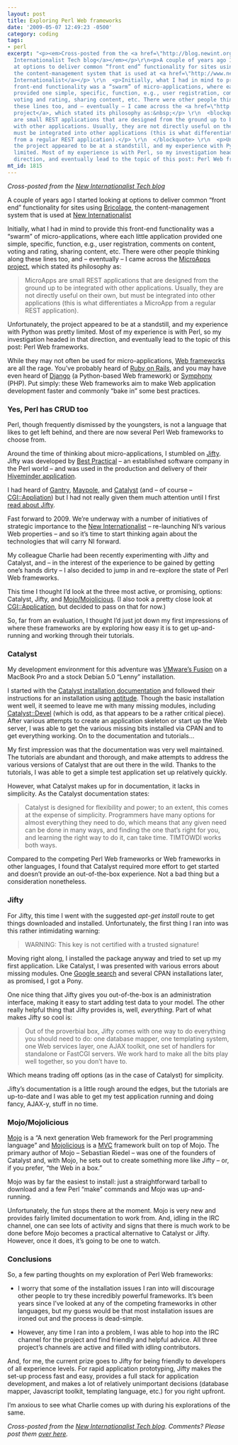 ```yaml
---
layout: post
title: Exploring Perl Web frameworks
date: '2009-05-07 12:49:23 -0500'
category: coding
tags:
- perl
excerpt: "<p><em>Cross-posted from the <a href=\"http://blog.newint.org/tech/2009/05/04/exploring-perl-web-frameworks/\">New
  Internationalist Tech blog</a></em></p>\r\n<p>A couple of years ago I started looking
  at options to deliver common “front end” functionality for sites using <a href=\"http://www.bricolagecms.org\">Bricolage</a>,
  the content-management system that is used at <a href=\"http://www.newint.org\">New
  Internationalist</a></p> \r\n  <p>Initially, what I had in mind to provide this
  front-end functionality was a “swarm” of micro-applications, where each little application
  provided one simple, specific, function, e.g., user registration, comments on content,
  voting and rating, sharing content, etc. There were other people thinking along
  these lines too, and – eventually – I came across the <a href=\"http://microapps.org/\">MicroApps
  project</a>, which stated its philosophy as:&nbsp;</p> \r\n  <blockquote> \r\n    <p>MicroApps
  are small REST applications that are designed from the ground up to be integrated
  with other applications. Usually, they are not directly useful on their own, but
  must be integrated into other applications (this is what differentiates a MicroApp
  from a regular REST application).</p> \r\n  </blockquote> \r\n  <p>Unfortunately,
  the project appeared to be at a standstill, and my experience with Python was pretty
  limited. Most of my experience is with Perl, so my investigation headed in that
  direction, and eventually lead to the topic of this post: Perl Web frameworks.&nbsp;</p>"
mt_id: 1815
---
```

<p><em>Cross-posted from the <a href="http://blog.newint.org/tech/2009/05/04/exploring-perl-web-frameworks/">New Internationalist Tech blog</a></em></p>
<p>A couple of years ago I started looking at options to deliver common “front end” functionality for sites using <a href="http://www.bricolagecms.org">Bricolage</a>, the content-management system that is used at <a href="http://www.newint.org">New Internationalist</a></p> 
  <p>Initially, what I had in mind to provide this front-end functionality was a “swarm” of micro-applications, where each little application provided one simple, specific, function, e.g., user registration, comments on content, voting and rating, sharing content, etc. There were other people thinking along these lines too, and – eventually – I came across the <a href="http://microapps.org/">MicroApps project</a>, which stated its philosophy as:&nbsp;</p> 
  <blockquote> 
    <p>MicroApps are small REST applications that are designed from the ground up to be integrated with other applications. Usually, they are not directly useful on their own, but must be integrated into other applications (this is what differentiates a MicroApp from a regular REST application).</p> 
  </blockquote> 
  <p>Unfortunately, the project appeared to be at a standstill, and my experience with Python was pretty limited. Most of my experience is with Perl, so my investigation headed in that direction, and eventually lead to the topic of this post: Perl Web frameworks.&nbsp;</p> 
<!--break-->
  <p>While they may not often be used for micro-applications, <a href="http://en.wikipedia.org/wiki/Web_application_framework">Web frameworks</a> are all the rage. You’ve probably heard of <a href="http://rubyonrails.org/">Ruby on Rails</a>, and you may have even heard of <a href="http://www.djangoproject.com/">Django</a> (a Python-based Web framework) or <a href="http://www.symfony-project.org/">Symphony</a> (PHP). Put simply: these Web frameworks aim to make Web application development faster and commonly “bake in” some best practices.&nbsp;</p> 
  <h3 id="yesperlhascrudtoo">Yes, Perl has CRUD too</h3> 
  <p>Perl, though frequently dismissed by the youngsters, is not a language that likes to get left behind, and there are now several Perl Web frameworks to choose from.&nbsp;</p> 
  <p>Around the time of thinking about micro-applications, I stumbled on <a href="http://jifty.org">Jifty</a>. Jifty was developed by <a href="http://bestpractical.com/">Best Practical</a> – an established software company in the Perl world – and was used in the production and delivery of their <a href="http://hiveminder.com">Hiveminder application</a>.&nbsp;</p> 
  <p>I had heard of <a href="http://usegantry.org/">Gantry</a>, <a href="http://maypole.perl.org/">Maypole</a>, and <a href="http://www.catalystframework.org/">Catalyst</a> (and – of course – <a href="http://cgi-app.org/">CGI::Appliation</a>) but I had not really given them much attention until I first <a href="http://www.oreillynet.com/onlamp/blog/2006/08/hey_thats_pretty_jifty_er_nift.html">read about Jifty</a>.&nbsp;</p> 
  <p>Fast forward to 2009. We’re underway with a number of initiatives of strategic importance to the <a href="http://www.newint.org">New Internationalist</a> – re-launching NI’s various Web properties – and so it’s time to start thinking again about the technologies that will carry NI forward.&nbsp;</p> 
  <p>My colleague Charlie had been recently experimenting with Jifty and Catalyst, and – in the interest of the experience to be gained by getting one’s hands dirty – I also decided to jump in and re-explore the state of Perl Web frameworks.&nbsp;</p> 
  <p>This time I thought I’d look at the three most active, or promising, options: Catalyst, Jifty, and <a href="http://mojolicious.org/">Mojo/Mojolicious</a>. (I also took a pretty close look at <a href="http://cgi-app.org/">CGI::Application</a>, but decided to pass on that for now.)</p> 
  <p>So, far from an evaluation, I thought I’d just jot down my first impressions of where these frameworks are by exploring how easy it is to get up-and-running and working through their tutorials.&nbsp;</p> 
  <h3 id="catalyst">Catalyst</h3> 
  <p>My development environment for this adventure was <a href="http://www.vmware.com/products/fusion/">VMware’s Fusion</a> on a MacBook Pro and a stock Debian 5.0 “Lenny” installation.&nbsp;</p> 
  <p>I started with the <a href="http://search.cpan.org/~hkclark/Catalyst-Manual-5.7020/lib/Catalyst/Manual/Tutorial/Intro.pod#CATALYST_INSTALLATION">Catalyst installation documentation</a> and followed their instructions for an installation using <a href="http://wiki.debian.org/Aptitude">aptitude</a>. Though the basic installation went well, it seemed to leave me with many missing modules, including <a href="http://search.cpan.org/~flora/Catalyst-Devel-1.12/lib/Catalyst/Devel.pm">Catalyst::Devel</a> (which is odd, as that appears to be a rather critical piece). After various attempts to create an application skeleton or start up the Web server, I was able to get the various missing bits installed via CPAN and to get everything working. On to the documentation and tutorials…</p> 
  <p>My first impression was that the documentation was very well maintained. The tutorials are abundant and thorough, and make attempts to address the various versions of Catalyst that are out there in the wild. Thanks to the tutorials, I was able to get a simple test application set up relatively quickly.&nbsp;</p> 
  <p>However, what Catalyst makes up for in documentation, it lacks in simplicity. As the Catalyst documentation states:</p> 
  <blockquote> 
    <p>Catalyst is designed for flexibility and power; to an extent, this comes at the expense of simplicity. Programmers have many options for almost everything they need to do, which means that any given need can be done in many ways, and finding the one that’s right for you, and learning the right way to do it, can take time. TIMTOWDI works both ways.</p> 
  </blockquote> 
  <p>Compared to the competing Perl Web frameworks or Web frameworks in other languages, I found that Catalyst required more effort to get started and doesn’t provide an out-of-the-box experience. Not a bad thing but a consideration nonetheless.&nbsp;</p> 
  <h3 id="jifty">Jifty</h3> 
  <p>For Jifty, this time I went with the suggested <em>apt-get install</em> route to get things downloaded and installed. Unfortunately, the first thing I ran into was this rather intimidating warning:</p> 
  <blockquote> 
    <p>WARNING: This key is not certified with a trusted signature!</p> 
  </blockquote> 
  <p>Moving right along, I installed the package anyway and tried to set up my first application. Like Catalyst, I was presented with various errors about missing modules. One <a href="http://bugs.debian.org/cgi-bin/bugreport.cgi?bug=506176">Google search</a> and several CPAN installations later, as promised, I got a Pony.&nbsp;</p> 
  <p>One nice thing that Jifty gives you out-of-the-box is an administration interface, making it easy to start adding test data to your model. The other really helpful thing that Jifty provides is, well, <em>everything.</em> Part of what makes Jifty so cool is:</p> 
  <blockquote> 
    <p>Out of the proverbial box, Jifty comes with one way to do everything you should need to do: one database mapper, one templating system, one Web services layer, one AJAX toolkit, one set of handlers for standalone or FastCGI servers. We work hard to make all the bits play well together, so you don’t have to.</p> 
  </blockquote> 
  <p>Which means trading off options (as in the case of Catalyst) for simplicity.</p> 
  <p>Jifty’s documentation is a little rough around the edges, but the tutorials are up-to-date and I was able to get my test application running and doing fancy, AJAX-y, stuff in no time.</p> 
  <h3 id="mojomojolicious">Mojo/Mojolicious</h3> 
  <p><a href="http://mojolicious.org/">Mojo</a> is a “A next generation Web framework for the Perl programming language” and <a href="http://mojolicious.org/">Mojolicious</a> is a <a href="http://en.wikipedia.org/wiki/Model-view-controller">MVC</a> framework built on top of Mojo. The primary author of Mojo – Sebastian Riedel – was one of the founders of Catalyst and, with Mojo, he sets out to create something more like Jifty – or, if you prefer, “the Web in a box.”</p> 
  <p>Mojo was by far the easiest to install: just a straightforward tarball to download and a few Perl “make” commands and Mojo was up-and-running.&nbsp;</p> 
  <p>Unfortunately, the fun stops there at the moment. Mojo is very new and provides fairly limited documentation to work from. And, idling in the IRC channel, one can see lots of activity and signs that there is much work to be done before Mojo becomes a practical alternative to Catalyst or Jifty. However, once it does, it’s going to be one to watch.&nbsp;</p> 
  <h3 id="conclusions">Conclusions</h3> 
  <p>So, a few parting thoughts on my exploration of Perl Web frameworks:</p> 
  <ul> 
    <li> 
      <p>I worry that some of the installation issues I ran into will discourage other people to try these incredibly powerful frameworks. It’s been years since I’ve looked at any of the competing frameworks in other languages, but my guess would be that most installation issues are ironed out and the process is dead-simple.&nbsp;</p> 
    </li> 
    <li> 
      <p>However, any time I ran into a problem, I was able to hop into the IRC channel for the project and find friendly and helpful advice. All three project’s channels are active and filled with idling contributors.&nbsp;</p> 
    </li> 
  </ul> 
  <p>And, for me, the current prize goes to Jifty for being friendly to developers of all experience levels. For rapid application prototyping, Jifty makes the set-up process fast and easy, provides a full stack for application development, and makes a lot of relatively unimportant decisions (database mapper, Javascript toolkit, templating language, etc.) for you right upfront.&nbsp;</p> 
  <p>I’m anxious to see what Charlie comes up with during his explorations of the same.&nbsp;</p>
  <p><em>Cross-posted from the <a href="http://blog.newint.org/tech/2009/05/04/exploring-perl-web-frameworks/">New Internationalist Tech blog</a>. Comments? Please post them <a href="http://blog.newint.org/tech/2009/05/04/exploring-perl-web-frameworks/">over here</a>.</em></p>
